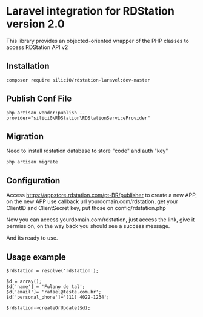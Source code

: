 # Laravel integration for RDStation version 2.0

This library provides an objected-oriented wrapper of the PHP classes to access RDStation API v2

## Installation

```
composer require silici0/rdstation-laravel:dev-master
```

## Publish Conf File

```
php artisan vendor:publish --provider="silici0\RDStation\RDStationServiceProvider"
```

## Migration

Need to install rdstation database to store "code" and auth "key"

```
php artisan migrate
```

## Configuration

Access https://appstore.rdstation.com/pt-BR/publisher to create a new APP, on the new APP use callback url yourdomain.com/rdstation, get your ClientID and ClientSecret key, put those on config/rdstation.php

Now you can access yourdomain.com/rdstation, just access the link, give it permission, on the way back you should see a success message.

And its ready to use.

## Usage example

```
$rdstation = resolve('rdstation');

$d = array();
$d['name'] = 'Fulano de tal';
$d['email']= 'rafael@teste.com.br';
$d['personal_phone']='(11) 4022-1234';

$rdstation->createOrUpdate($d);
```